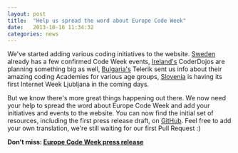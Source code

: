 ```yaml
---
layout: post
title:  "Help us spread the word about Europe Code Week"
date:   2013-10-16 11:34:32
categories: news
---
```


We've started adding various coding initiatives to the website. [Sweden](http://codeweek.eu/learn/sweden/) already has a few confirmed Code Week events, [Ireland's](http://codeweek.eu/learn/ireland/) CoderDojos are planning something big as well, [Bulgaria's](http://codeweek.eu/learn/bulgaria/) Telerik sent us info about their amazing coding Academies for various age groups, [Slovenia](http://codeweek.eu/learn/slovenia/) is having its first Internet Week Ljubljana in the coming days.

But we know there's more great things happening out there. We now need your help to spread the word about Europe Code Week and add your initiatives and events to the website. You can now find the initial set of resources, including the first press release draft, on [GitHub](https://github.com/codeeu/codeeu.github.io/tree/master/resources). Feel free to add your own translation, we're still waiting for our first Pull Request :)

**Don't miss: [Europe Code Week press release](https://github.com/codeeu/codeeu.github.io/blob/master/resources/Europe_Code_Week-press_release_ENG.md)**